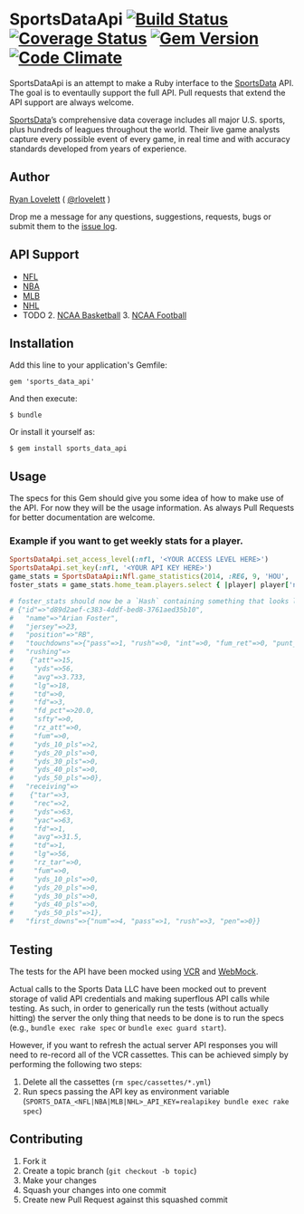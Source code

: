 # SportsDataApi [![Build Status](https://travis-ci.org/RLovelett/sports_data_api.png?branch=master)](https://travis-ci.org/RLovelett/sports_data_api) [![Coverage Status](https://coveralls.io/repos/RLovelett/sports_data_api/badge.png?branch=master)](https://coveralls.io/r/RLovelett/sports_data_api?branch=master) [![Gem Version](https://badge.fury.io/rb/sports_data_api.svg)](http://badge.fury.io/rb/sports_data_api) [![Code Climate](https://codeclimate.com/github/RLovelett/sports_data_api/badges/gpa.svg)](https://codeclimate.com/github/RLovelett/sports_data_api)

SportsDataApi is an attempt to make a Ruby interface to the
[SportsData](http://www.sportsdatallc.com/) API. The goal is to
eventaully support the full API. Pull requests that extend the API
support are always welcome.

[SportsData](http://www.sportsdatallc.com/)’s comprehensive data coverage includes all major U.S. sports,
plus hundreds of leagues throughout the world. Their live game analysts
capture every possible event of every game, in real time and with
accuracy standards developed from years of experience.

## Author

[Ryan Lovelett](http://ryan.lovelett.me/) ( [@rlovelett](http://twitter.com/#!/rlovelett) )

Drop me a message for any questions, suggestions, requests, bugs or
submit them to the [issue
log](https://github.com/rlovelett/sports_data_api/issues).

## API Support

  * [NFL](http://developer.sportsdatallc.com/docs/NFL_API)
  * [NBA](http://developer.sportsdatallc.com/docs/NBA_API)
  * [MLB](http://developer.sportsdatallc.com/docs/MLB_API)
  * [NHL](http://developer.sportsdatallc.com/docs/NHL_API)
  * TODO
    2. [NCAA Basketball](http://developer.sportsdatallc.com/docs/NCAA_Mens_Basketball)
    3. [NCAA Football](http://developer.sportsdatallc.com/docs/NCAA_Football_API)

## Installation

Add this line to your application's Gemfile:

    gem 'sports_data_api'

And then execute:

    $ bundle

Or install it yourself as:

    $ gem install sports_data_api

## Usage

The specs for this Gem should give you some idea of how to make use of
the API. For now they will be the usage information. As always Pull
Requests for better documentation are welcome.

### Example if you want to get weekly stats for a player.

```ruby
SportsDataApi.set_access_level(:nfl, '<YOUR ACCESS LEVEL HERE>')
SportsDataApi.set_key(:nfl, '<YOUR API KEY HERE>')
game_stats = SportsDataApi::Nfl.game_statistics(2014, :REG, 9, 'HOU', 'PHI')
foster_stats = game_stats.home_team.players.select { |player| player['name'] === 'Arian Foster' }.first

# foster_stats should now be a `Hash` containing something that looks like this:
# {"id"=>"d89d2aef-c383-4ddf-bed8-3761aed35b10",
#   "name"=>"Arian Foster",
#   "jersey"=>23,
#   "position"=>"RB",
#   "touchdowns"=>{"pass"=>1, "rush"=>0, "int"=>0, "fum_ret"=>0, "punt_ret"=>0, "kick_ret"=>0, "fg_ret"=>0, "other"=>0},
#   "rushing"=>
#    {"att"=>15,
#     "yds"=>56,
#     "avg"=>3.733,
#     "lg"=>18,
#     "td"=>0,
#     "fd"=>3,
#     "fd_pct"=>20.0,
#     "sfty"=>0,
#     "rz_att"=>0,
#     "fum"=>0,
#     "yds_10_pls"=>2,
#     "yds_20_pls"=>0,
#     "yds_30_pls"=>0,
#     "yds_40_pls"=>0,
#     "yds_50_pls"=>0},
#   "receiving"=>
#    {"tar"=>3,
#     "rec"=>2,
#     "yds"=>63,
#     "yac"=>63,
#     "fd"=>1,
#     "avg"=>31.5,
#     "td"=>1,
#     "lg"=>56,
#     "rz_tar"=>0,
#     "fum"=>0,
#     "yds_10_pls"=>0,
#     "yds_20_pls"=>0,
#     "yds_30_pls"=>0,
#     "yds_40_pls"=>0,
#     "yds_50_pls"=>1},
#   "first_downs"=>{"num"=>4, "pass"=>1, "rush"=>3, "pen"=>0}}
```

## Testing

The tests for the API have been mocked using [VCR](https://github.com/vcr/vcr) and [WebMock](https://github.com/bblimke/webmock).

Actual calls to the Sports Data LLC have been mocked out to prevent storage of valid API credentials and making
superflous API calls while testing. As such, in order to generically run the tests (without actually hitting)
the server the only thing that needs to be done is to run the specs (e.g., `bundle exec rake spec` or
`bundle exec guard start`).

However, if you want to refresh the actual server API responses you will need to re-record all of the VCR cassettes.
This can be achieved simply by performing the following two steps:

1. Delete all the cassettes (`rm spec/cassettes/*.yml`)
2. Run specs passing the API key as environment variable (`SPORTS_DATA_<NFL|NBA|MLB|NHL>_API_KEY=realapikey bundle exec rake spec`)

## Contributing

1. Fork it
2. Create a topic branch (`git checkout -b topic`)
3. Make your changes
4. Squash your changes into one commit
5. Create new Pull Request against this squashed commit
